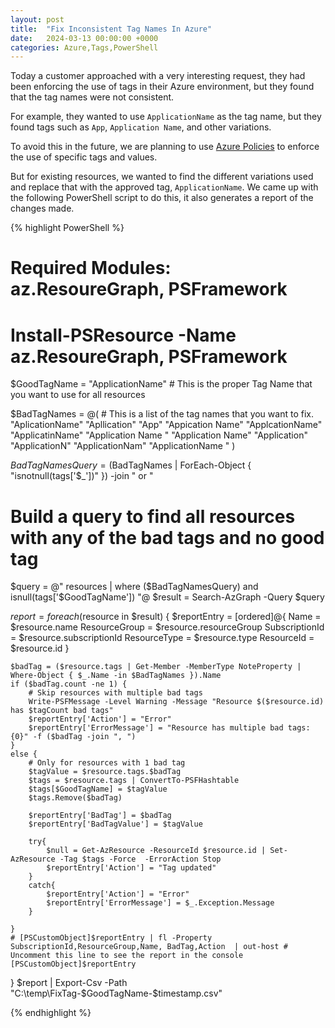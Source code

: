 ```yaml
---
layout: post
title:  "Fix Inconsistent Tag Names In Azure"
date:   2024-03-13 00:00:00 +0000
categories: Azure,Tags,PowerShell
---
```

Today a customer approached with a very interesting request, they had been enforcing the use of tags in their Azure environment, but they found that the tag names were not consistent.

For example, they wanted to use `ApplicationName` as the tag name, but they found tags such as `App`, `Application Name`, and other variations.

To avoid this in the future, we are planning to use [Azure Policies](https://learn.microsoft.com/en-us/azure/azure-resource-manager/management/tag-policies) to enforce the use of specific tags and values.

But for existing resources, we wanted to find the different variations used and replace that with the approved tag, `ApplicationName`. We came up with the following PowerShell script to do this, it also generates a report of the changes made.

{% highlight PowerShell %}
# Required Modules: az.ResoureGraph, PSFramework
# Install-PSResource -Name az.ResoureGraph, PSFramework

$GoodTagName = "ApplicationName" # This is the proper Tag Name that you want to use for all resources

$BadTagNames = @( # This is a list of the tag names that you want to fix.
    "AplicationName"
    "Apllication"
    "App"
    "Appication Name"
    "ApplcationName"
    "ApplicatinName"
    "Application Name "
    "Application Name"
    "Application"
    "ApplicationN"
    "ApplicationNam"
    "ApplicationName "
)

$BadTagNamesQuery = ($BadTagNames | ForEach-Object { "isnotnull(tags['$_'])" }) -join " or "

# Build a query to find all resources with any of the bad tags and no good tag
$query = @"
resources
| where ($BadTagNamesQuery) and isnull(tags['$GoodTagName'])
"@
$result = Search-AzGraph -Query $query

$report = foreach ($resource in $result) {
    $reportEntry = [ordered]@{
        Name           = $resource.name
        ResourceGroup  = $resource.resourceGroup
        SubscriptionId = $resource.subscriptionId
        ResourceType   = $resource.type
        ResourceId     = $resource.id
    }

    $badTag = ($resource.tags | Get-Member -MemberType NoteProperty | Where-Object { $_.Name -in $BadTagNames }).Name
    if ($badTag.count -ne 1) {
        # Skip resources with multiple bad tags
        Write-PSFMessage -Level Warning -Message "Resource $($resource.id) has $tagCount bad tags"
        $reportEntry['Action'] = "Error"
        $reportEntry['ErrorMessage'] = "Resource has multiple bad tags: {0}" -f ($badTag -join ", ")
    }
    else {
        # Only for resources with 1 bad tag
        $tagValue = $resource.tags.$badTag
        $tags = $resource.tags | ConvertTo-PSFHashtable
        $tags[$GoodTagName] = $tagValue
        $tags.Remove($badTag)

        $reportEntry['BadTag'] = $badTag
        $reportEntry['BadTagValue'] = $tagValue

        try{
            $null = Get-AzResource -ResourceId $resource.id | Set-AzResource -Tag $tags -Force  -ErrorAction Stop
            $reportEntry['Action'] = "Tag updated"
        }
        catch{
            $reportEntry['Action'] = "Error"
            $reportEntry['ErrorMessage'] = $_.Exception.Message
        }

    }
    # [PSCustomObject]$reportEntry | fl -Property SubscriptionId,ResourceGroup,Name, BadTag,Action  | out-host # Uncomment this line to see the report in the console
    [PSCustomObject]$reportEntry
}
$report | Export-Csv -Path "C:\temp\FixTag-$GoodTagName-$timestamp.csv"

{% endhighlight %}
